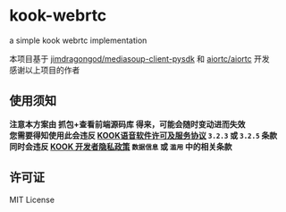 # kook-webrtc
a simple kook webrtc implementation

本项目基于 [jimdragongod/mediasoup-client-pysdk](https://github.com/jimdragongod/mediasoup-client-pysdk) 和 [aiortc/aiortc](https://github.com/aiortc/aiortc) 开发  
感谢以上项目的作者  

## 使用须知
**注意本方案由 **抓包+查看前端源码库** 得来，可能会随时变动进而失效**    
**您需要得知使用此会违反 [KOOK语音软件许可及服务协议](https://www.kookapp.cn/protocol.html) `3.2.3` 或 `3.2.5` 条款**  
**同时会违反 [KOOK 开发者隐私政策](https://developer.kookapp.cn/doc/privacy) `数据信息` 或 `滥用` 中的相关条款** 

## 许可证
MIT License  